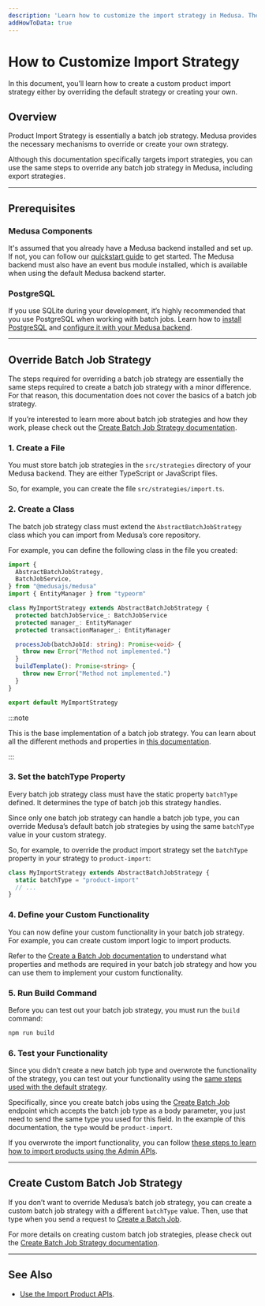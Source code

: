 ```yaml
---
description: 'Learn how to customize the import strategy in Medusa. The import strategy can be used to import entities such as products, prices in a price list, orders, or other entities.'
addHowToData: true
---
```


# How to Customize Import Strategy

In this document, you’ll learn how to create a custom product import strategy either by overriding the default strategy or creating your own.

## Overview

Product Import Strategy is essentially a batch job strategy. Medusa provides the necessary mechanisms to override or create your own strategy.

Although this documentation specifically targets import strategies, you can use the same steps to override any batch job strategy in Medusa, including export strategies.

---

## Prerequisites

### Medusa Components

It's assumed that you already have a Medusa backend installed and set up. If not, you can follow our [quickstart guide](../backend/install.mdx) to get started. The Medusa backend must also have an event bus module installed, which is available when using the default Medusa backend starter.

### PostgreSQL

If you use SQLite during your development, it’s highly recommended that you use PostgreSQL when working with batch jobs. Learn how to [install PostgreSQL](../backend/prepare-environment.mdx#postgresql) and [configure it with your Medusa backend](../backend/configurations.md#postgresql-configurations).

---

## Override Batch Job Strategy

The steps required for overriding a batch job strategy are essentially the same steps required to create a batch job strategy with a minor difference. For that reason, this documentation does not cover the basics of a batch job strategy.

If you’re interested to learn more about batch job strategies and how they work, please check out the [Create Batch Job Strategy documentation](./create.mdx).

### 1. Create a File

You must store batch job strategies in the `src/strategies` directory of your Medusa backend. They are either TypeScript or JavaScript files.

So, for example, you can create the file `src/strategies/import.ts`.

### 2. Create a Class

The batch job strategy class must extend the `AbstractBatchJobStrategy` class which you can import from Medusa’s core repository.

For example, you can define the following class in the file you created:

```ts title=src/strategies/import.ts
import { 
  AbstractBatchJobStrategy, 
  BatchJobService,
} from "@medusajs/medusa"
import { EntityManager } from "typeorm"

class MyImportStrategy extends AbstractBatchJobStrategy {
  protected batchJobService_: BatchJobService
  protected manager_: EntityManager
  protected transactionManager_: EntityManager

  processJob(batchJobId: string): Promise<void> {
    throw new Error("Method not implemented.")
  }
  buildTemplate(): Promise<string> {
    throw new Error("Method not implemented.")
  }
}

export default MyImportStrategy
```

:::note

This is the base implementation of a batch job strategy. You can learn about all the different methods and properties in [this documentation](./create.mdx#3-define-required-properties).

:::

### 3. Set the batchType Property

Every batch job strategy class must have the static property `batchType` defined. It determines the type of batch job this strategy handles.

Since only one batch job strategy can handle a batch job type, you can override Medusa’s default batch job strategies by using the same `batchType` value in your custom strategy.

So, for example, to override the product import strategy set the `batchType` property in your strategy to `product-import`:

```ts
class MyImportStrategy extends AbstractBatchJobStrategy {
  static batchType = "product-import"
  // ...
}
```

### 4. Define your Custom Functionality

You can now define your custom functionality in your batch job strategy. For example, you can create custom import logic to import products.

Refer to the [Create a Batch Job documentation](./create.mdx#3-define-required-properties) to understand what properties and methods are required in your batch job strategy and how you can use them to implement your custom functionality.

### 5. Run Build Command

Before you can test out your batch job strategy, you must run the `build` command:

```bash npm2yarn
npm run build
```

### 6. Test your Functionality

Since you didn’t create a new batch job type and overwrote the functionality of the strategy, you can test out your functionality using the [same steps used with the default strategy](./create.mdx#test-your-batch-job-strategy).

Specifically, since you create batch jobs using the [Create Batch Job](/api/admin/#tag/Batch-Job/operation/PostBatchJobs) endpoint which accepts the batch job type as a body parameter, you just need to send the same type you used for this field. In the example of this documentation, the `type` would be `product-import`.

If you overwrote the import functionality, you can follow [these steps to learn how to import products using the Admin APIs](../../modules/products/admin/import-products.mdx).

---

## Create Custom Batch Job Strategy

If you don’t want to override Medusa’s batch job strategy, you can create a custom batch job strategy with a different `batchType` value. Then, use that type when you send a request to [Create a Batch Job](/api/admin/#tag/Batch-Job).

For more details on creating custom batch job strategies, please check out the [Create Batch Job Strategy documentation](./create.mdx).

---

## See Also

- [Use the Import Product APIs](../../modules/products/admin/import-products.mdx).
